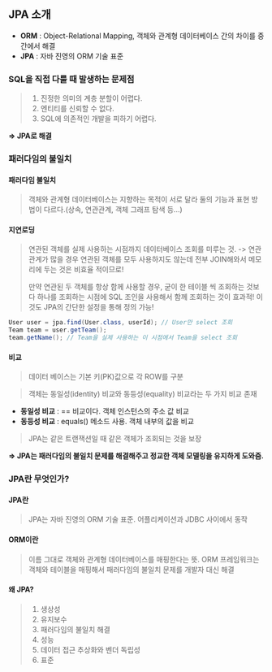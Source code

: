 JPA 소개
---
* **ORM** : Object-Relational Mapping, 객체와 관계형 데이터베이스 간의 차이를 중간에서 해결
* **JPA** : 자바 진영의 ORM 기술 표준

### SQL을 직접 다룰 때 발생하는 문제점
>1. 진정한 의미의 계층 분할이 어렵다.
>2. 엔티티를 신뢰할 수 없다.
>3. SQL에 의존적인 개발을 피하기 어렵다.

**=> JPA로 해결**

### 패러다임의 불일치
#### 패러다임 불일치
> 객체와 관계형 데이터베이스는 지향하는 목적이 서로 달라 둘의 기능과 
> 표현 방법이 다르다.(상속, 연관관계, 객체 그래프 탐색 등...)

#### 지연로딩
> 연관된 객체를 실제 사용하는 시점까지 데이터베이스 조회를 미루는 것. -> 연관 관계가 많을 경우
> 연관된 객체를 모두 사용하지도 않는데 전부 JOIN해와서 메모리에 두는 것은 비효율 적이므로!
>
> 만약 연관된 두 객체를 항상 함께 사용할 경우, 굳이 한 테이블 씩 조회하는
> 것보다 하나를 조회하는 시점에 SQL 조인을 사용해서 함께 조회하는 것이 효과적!
> 이것도 JPA의 간단한 설정을 통해 정의 가능!

```java
User user = jpa.find(User.class, userId); // User만 select 조회
Team team = user.getTeam();
team.getName(); // Team을 실제 사용하는 이 시점에서 Team을 select 조회
```

#### 비교
> 데이터 베이스는 기본 키(PK)값으로 각 ROW를 구분

> 객체는 동일성(identity) 비교와 동등성(equality) 비교라는 두 가지 비교 존재

* **동일성 비교** : == 비교이다. 객체 인스턴스의 주소 값 비교
* **동등성 비교** : equals() 메소드 사용. 객체 내부의 값을 비교

> JPA는 같은 트랜잭션일 때 같은 객체가 조회되는 것을 보장

**=> JPA는 패러다임의 불일치 문제를 해결해주고 정교한 객체 모델링을 유지하게 도와줌.**

### JPA란 무엇인가?
#### JPA란
> JPA는 자바 진영의 ORM 기술 표준. 어플리케이션과 JDBC 사이에서 동작

#### ORM이란
> 이름 그대로 객체와 관계형 데이터베이스를 매핑한다는 뜻. ORM 프레임워크는 객체와 테이블을
매핑해서 패러다임의 불일치 문제를 개발자 대신 해결

#### 왜 JPA?
> 1. 생상성
> 2. 유지보수
> 3. 패러다임의 불일치 해결
> 4. 성능
> 5. 데이터 접근 추상화와 벤더 독립성
> 6. 표준